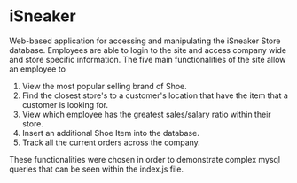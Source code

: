 # iSneaker
Web-based application for accessing and manipulating the iSneaker Store database. Employees are able to login to the site  and  access company wide and store  specific  information. The five main functionalities of the site  allow an employee to 
1. View the most  popular selling brand of Shoe.
2. Find the closest store's to a customer's location that have the item that a customer is looking for.
3. View which employee has the  greatest sales/salary ratio within their store.
4. Insert an additional Shoe Item into the database.
5. Track all  the current  orders across the company.

These functionalities were chosen in order to demonstrate complex mysql queries that can  be seen within the index.js file.



